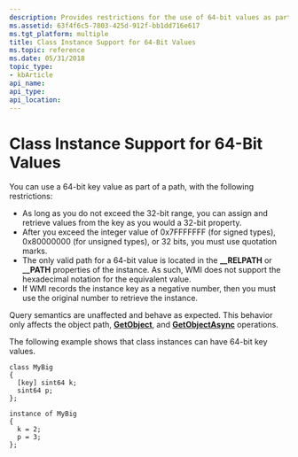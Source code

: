 ```yaml
---
description: Provides restrictions for the use of 64-bit values as part of a path.
ms.assetid: 63f4f6c5-7803-425d-912f-bb1dd716e617
ms.tgt_platform: multiple
title: Class Instance Support for 64-Bit Values
ms.topic: reference
ms.date: 05/31/2018
topic_type: 
- kbArticle
api_name: 
api_type: 
api_location: 
---
```


# Class Instance Support for 64-Bit Values

You can use a 64-bit key value as part of a path, with the following restrictions:

-   As long as you do not exceed the 32-bit range, you can assign and retrieve values from the key as you would a 32-bit property.
-   After you exceed the integer value of 0x7FFFFFFF (for signed types), 0x80000000 (for unsigned types), or 32 bits, you must use quotation marks.
-   The only valid path for a 64-bit value is located in the **\_\_RELPATH** or **\_\_PATH** properties of the instance. As such, WMI does not support the hexadecimal notation for the equivalent value.
-   If WMI records the instance key as a negative number, then you must use the original number to retrieve the instance.

Query semantics are unaffected and behave as expected. This behavior only affects the object path, [**GetObject**](/windows/desktop/api/WbemCli/nf-wbemcli-iwbemservices-getobject), and [**GetObjectAsync**](/windows/desktop/api/WbemCli/nf-wbemcli-iwbemservices-getobjectasync) operations.

The following example shows that class instances can have 64-bit key values.

``` syntax
class MyBig
{
  [key] sint64 k;
  sint64 p;
};

instance of MyBig
{
  k = 2;
  p = 3;
};
```

 

 




